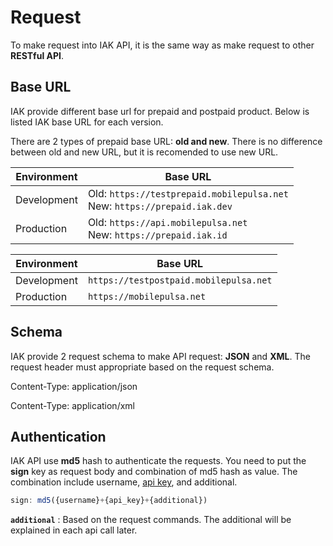 # Request

To make request into IAK API, it is the same way as make request to other **RESTful API**.

## Base URL

IAK provide different base url for prepaid and postpaid product. Below is listed IAK base URL for each version.

There are 2 types of prepaid base URL: **old and new**. There is no difference between old and new URL, but it is recomended to use new URL.

<!--
type: tab
title: Prepaid
-->

Environment | Base URL 
----------|---------
Development | Old: `https://testprepaid.mobilepulsa.net` <br> New: `https://prepaid.iak.dev`
Production | Old: `https://api.mobilepulsa.net` <br> New: `https://prepaid.iak.id`

<!--
type: tab
title: Postpaid
-->

Environment | Base URL 
----------|---------
Development | `https://testpostpaid.mobilepulsa.net`
Production | `https://mobilepulsa.net`

<!-- type: tab-end -->

## Schema

IAK provide 2 request schema to make API request: **JSON** and **XML**. The request header must appropriate based on the request schema.


<!--
type: tab
title: JSON
-->

Content-Type: application/json

<!--
type: tab
title: XML
-->

Content-Type: application/xml

<!-- type: tab-end -->

## Authentication

IAK API use **md5** hash to authenticate the requests. You need to put the **sign** key as request body and combination of md5 hash as value. The combination include username, [api key](https://api.iak.id/docs/platform/docs/integration/api-key.md), and additional.

```javascript
sign: md5({username}+{api_key}+{additional})
```

**`additional`** : Based on the request commands. The additional will be explained in each api call later.

